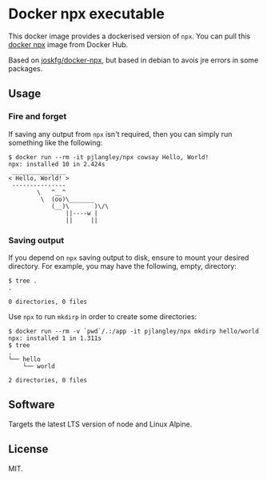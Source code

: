 # Docker npx executable

This docker image provides a dockerised version of `npx`. You can pull this
[docker npx](https://hub.docker.com/r/joskfg/npx) image from Docker Hub.

Based on [joskfg/docker-npx](https://github.com/joskfg/docker-npx), but based in debian to avois jre errors in some packages.

## Usage

### Fire and forget

If saving any output from `npx` isn't required, 
then you can simply run something like the following:

```
$ docker run --rm -it pjlangley/npx cowsay Hello, World!
npx: installed 10 in 2.424s
 _______________
< Hello, World! >
 ---------------
        \   ^__^
         \  (oo)\_______
            (__)\       )\/\
                ||----w |
                ||     ||
```

### Saving output

If you depend on `npx` saving output to disk, ensure to mount your desired
directory. For example, you may have the following, empty, directory:

```
$ tree .
.

0 directories, 0 files
```

Use `npx` to run `mkdirp` in order to create some directories:

```
$ docker run --rm -v `pwd`/.:/app -it pjlangley/npx mkdirp hello/world
npx: installed 1 in 1.311s
$ tree
.
└── hello
    └── world

2 directories, 0 files
```

## Software

Targets the latest LTS version of node and Linux Alpine.

## License

MIT.
